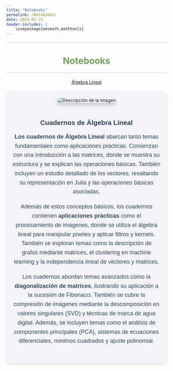 ```yaml
---
title: "Notebooks"
permalink: /Notebooks/
date: 2024-02-15
header-includes: |
    \usepackage{amsmath,mathtools}
---
```


<script
  src="https://cdn.mathjax.org/mathjax/latest/MathJax.js?config=TeX-AMS-MML_HTMLorMML"
  type="text/javascript">
</script>

<html>
<head>
    <style>
        h1 {
            text-align: center; /* Centra el texto horizontalmente */
            color: rgba(72, 133, 45, 0.76); /* Cambia el color del texto a verde */
        }
    </style>
</head>
<body>

<style>

    .container {
      max-width: 800px;
      margin: 20px auto;
      overflow: hidden;
    }

    .person {
      display: flex;
      margin-bottom: 20px;
      justify-content: space-between;
      align-items: center;
      flex-wrap: wrap;
    }

    .person img {
      max-width: 200px;
      max-height: 200px;
      border-radius: 50%;
      margin-right: 20px;
      margin-left: 20px;
    }

    .person .info {
      flex: 1;
      text-align: left;
    }

    .person:nth-child(even) {
      flex-direction: row-reverse;
    }

    h2 {
      text-align: center;
      color: #333;
    }

    hr {
            border: none; /* Elimina el borde */
            height: 1px; /* Altura de la línea */
            background-color: #CCCCCC; /* Color de la línea */
            margin: 20px 0; /* Margen superior e inferior */
        }
  </style>
<hr>

<h1>Notebooks</h1>

<hr>

</body>
</html>

<div class="button-container">
  <a href="https://labmatecc.github.io/Notebooks/AlgebraLineal/" class="button">Álgebra Lineal</a>
</div>

<div class="container" style="background-color: #f4f4f9; padding: 20px; border-radius: 15px; box-shadow: 0 4px 8px rgba(0, 0, 0, 0.1);">
    <div class="person">
        <div class="info" style="text-align: center; max-width: 900px; margin: 0 auto;">
            <!-- Imagen más grande y centrada con sombras -->
            <img src="https://keepcoding.io/wp-content/uploads/2023/01/image-122-1024x663.png" 
                 alt="Descripción de la imagen" 
                 style="max-width: 100%; height: auto; border-radius: 10px; box-shadow: 0 6px 12px rgba(0, 0, 0, 0.2); margin-bottom: 20px;">
            <!-- Título destacado para hacer el texto más llamativo -->
            <h2 style="font-family: 'Arial', sans-serif; color: #2C3E50; font-weight: bold; margin-bottom: 15px;">Cuadernos de Álgebra Lineal</h2>
            <!-- Texto más llamativo con colores, espaciado y negrita -->
            <p style="font-family: 'Arial', sans-serif; color: #34495e; font-size: 18px; line-height: 1.6; margin-bottom: 15px;">
                <strong>Los cuadernos de Álgebra Lineal</strong> abarcan tanto temas fundamentales como aplicaciones prácticas. Comienzan con una introducción a las matrices, donde se muestra su estructura y se explican las operaciones básicas. También incluyen un estudio detallado de los vectores, resaltando su representación en Julia y las operaciones básicas asociadas.
            </p>
            <p style="font-family: 'Arial', sans-serif; color: #34495e; font-size: 18px; line-height: 1.6; margin-bottom: 15px;">
                Además de estos conceptos básicos, los cuadernos contienen <strong>aplicaciones prácticas</strong> como el procesamiento de imágenes, donde se utiliza el álgebra lineal para manipular píxeles y aplicar filtros y kernels. También se exploran temas como la descripción de grafos mediante matrices, el clustering en machine learning y la independencia lineal de vectores y matrices.
            </p>
            <p style="font-family: 'Arial', sans-serif; color: #34495e; font-size: 18px; line-height: 1.6; margin-bottom: 15px;">
                Los cuadernos abordan temas avanzados como la <strong>diagonalización de matrices</strong>, ilustrando su aplicación a la sucesión de Fibonacci. También se cubre la compresión de imágenes mediante la descomposición en valores singulares (SVD) y técnicas de marca de agua digital. Además, se incluyen temas como el análisis de componentes principales (PCA), sistemas de ecuaciones diferenciales, mínimos cuadrados y ajuste polinomial.
            </p>
        </div>
    </div>
</div>


  <html>
<head>
    <style>
        .button-container {
            text-align: center; /* Centra el contenido horizontalmente */
        }

        .button {
            display: inline-block;
            padding: 10px 20px;
            border-radius: 20px; /* Esto hace que el botón tenga forma de pastilla */
            background-color: rgba(72, 133, 45, 0.76); /* Cambia el color del botón a verde */
            color: white; /* Cambia el color del texto a blanco */
            text-decoration: none; /* Elimina el subrayado predeterminado en los enlaces */
            font-size: 16px; /* Cambia el tamaño del texto */
            font-weight: bold; /* Hace que el texto sea más audaz */
            border: none; /* Elimina el borde del botón */
        }
    </style>
</head>
<body>

<hr>

<div class="button-container">
  <a href="https://labmatecc.github.io/Notebooks/AnalisisNumerico/" class="button">Análisis Numérico</a>
</div>

<div class="container" style="background-color: #f4f4f9; padding: 20px; border-radius: 15px; box-shadow: 0 4px 8px rgba(0, 0, 0, 0.1);">
    <div class="person">
        <div class="info" style="text-align: center; max-width: 900px; margin: 0 auto;">
            <!-- Imagen más grande y centrada con sombras -->
            <img src="https://img1.wsimg.com/isteam/ip/8d767449-15bc-4e62-a794-e70427f7c7b3/Mallado-por-elementos-finitos.png" 
                 alt="Descripción de la imagen" 
                 style="max-width: 100%; height: auto; border-radius: 10px; box-shadow: 0 6px 12px rgba(0, 0, 0, 0.2); margin-bottom: 20px;">
            <!-- Título destacado para hacer el texto más llamativo -->
            <h2 style="font-family: 'Arial', sans-serif; color: #2C3E50; font-weight: bold; margin-bottom: 15px;">Cuadernos de Análisis Numérico</h2>
            <!-- Texto más llamativo con colores, espaciado y negrita -->
            <p style="font-family: 'Arial', sans-serif; color: #34495e; font-size: 18px; line-height: 1.6; margin-bottom: 15px;">
                Los cuadernos de Análisis Numérico comienzan mostrando la representación de números enteros y de punto flotante, mostrando cómo los <strong>errores de redondeo</strong> y los límites de precisión afectan los cálculos numéricos. También incluyen una introducción al <strong>cálculo simbólico</strong> con la librería Symbolics.
            </p>
            <p style="font-family: 'Arial', sans-serif; color: #34495e; font-size: 18px; line-height: 1.6; margin-bottom: 15px;">
                En temas de comparación asintótica, se definen conceptos como el <strong>orden asintótico para sucesiones</strong> y se utilizan ejemplos gráficos para ilustrar la convergencia. Se abordan la <strong>convergencia lineal, superlineal</strong> y la <strong>expansión de Taylor</strong> para la aproximación de funciones.
            </p>
            <p style="font-family: 'Arial', sans-serif; color: #34495e; font-size: 18px; line-height: 1.6; margin-bottom: 15px;">
                Los métodos numéricos para encontrar raíces de funciones, como <strong>bisección, Newton y punto fijo</strong>, son explorados con implementaciones prácticas en el cuaderno Ecuaciones No Lineales. También se discuten ecuaciones lineales, incluyendo la <strong>factorización LU y de Cholesky</strong>, con ejemplos en Julia.
            </p>
            <p style="font-family: 'Arial', sans-serif; color: #34495e; font-size: 18px; line-height: 1.6; margin-bottom: 15px;">
                El cuaderno sobre <strong>Círculos de Gershgorin</strong> presenta métodos para localizar valores propios de matrices, extendiendo la teoría a <strong>discos de Brauer</strong> y <strong>discos generalizados de Gershgorin</strong>.
            </p>
            <p style="font-family: 'Arial', sans-serif; color: #34495e; font-size: 18px; line-height: 1.6; margin-bottom: 15px;">
                La interpolación se aborda mediante <strong>polinomios y splines</strong>, mostrando cómo garantizar la suavidad en los puntos de unión y aplicaciones en datos caligráficos. El <strong>ajuste de curvas</strong> incluye enfoques como el ajuste lineal y polinómico cúbico, aplicados al crecimiento de tumores en ratones.
            </p>
            <p style="font-family: 'Arial', sans-serif; color: #34495e; font-size: 18px; line-height: 1.6; margin-bottom: 15px;">
                Finalmente, los métodos de <strong>integración numérica</strong> como las sumas de Riemann, la regla del trapecio y la regla de Simpson se ilustran con ejemplos prácticos. El <strong>método de elementos finitos</strong> se utiliza para resolver ecuaciones como la de Poisson, aplicando discretización y condiciones de frontera en dominios unidimensionales y bidimensionales.
            </p>
        </div>
    </div>
</div>

<hr>

<div class="button-container">
  <a href="https://labmatecc.github.io/Notebooks/EDO/" class="button">Ecuaciones Diferenciales Ordinarias</a>
</div>

<div class="container" style="background-color: #f4f4f9; padding: 20px; border-radius: 15px; box-shadow: 0 4px 8px rgba(0, 0, 0, 0.1);">
    <div class="person">
        <div class="info" style="text-align: center; max-width: 900px; margin: 0 auto;">
            <!-- Imagen más grande y centrada con sombras -->
            <img src="https://bachilleratovirtual.com/aula/pluginfile.php/6562/mod_lesson/page_contents/2536/Fasorxva.gif" 
                 alt="Descripción de la imagen" 
                 style="max-width: 100%; height: auto; border-radius: 10px; box-shadow: 0 6px 12px rgba(0, 0, 0, 0.2); margin-bottom: 20px;">
            
            <!-- Título destacado para hacer el texto más llamativo -->
            <h2 style="font-family: 'Arial', sans-serif; color: #2C3E50; font-weight: bold; margin-bottom: 15px;">Cuadernos sobre Ecuaciones Diferenciales Ordinarias</h2>

            <!-- Texto más llamativo con colores, espaciado y negrita -->
            <p style="font-family: 'Arial', sans-serif; color: #34495e; font-size: 18px; line-height: 1.6; margin-bottom: 15px;">
                Los cuadernos sobre <strong>ecuaciones diferenciales ordinarias</strong> abarcan una amplia gama de temas matemáticos y prácticos. Desde la <strong>introducción a la modelación matemática</strong> y las ecuaciones diferenciales hasta la resolución de problemas específicos como el <strong>crecimiento de poblaciones</strong>, el movimiento de planetas o la dosificación de medicamentos, estos cuadernos ofrecen un panorama completo de cómo las ecuaciones diferenciales se aplican en diferentes contextos.
            </p>
            <p style="font-family: 'Arial', sans-serif; color: #34495e; font-size: 18px; line-height: 1.6; margin-bottom: 15px;">
                Además, exploran técnicas numéricas y analíticas para <strong>resolver ecuaciones</strong>, ajustar modelos a datos experimentales y comprender fenómenos naturales y sociales.
            </p>
        </div>
    </div>
</div>

<hr>
<div class="button-container">
  <a href="https://labmatecc.github.io/Notebooks/IntroCCyP" class="button">Introducción a las Ciencias de la Computación y la Programación</a>
</div>

<!-- Contenedor para el curso de Ciencias de la Computación y la Programación -->
<div class="container" style="background-color: #f4f4f9; padding: 20px; border-radius: 15px; box-shadow: 0 4px 8px rgba(0, 0, 0, 0.1);">
    <div class="person">
        <div class="info" style="text-align: center; max-width: 900px; margin: 0 auto;">
            <!-- Imagen centrada -->
            <img src="https://linkurious.com/images/uploads/2023/03/Shortest-path-algorithm.png" 
                 alt="Descripción de la imagen" 
                 style="max-width: 100%; height: auto; border-radius: 10px; box-shadow: 0 6px 12px rgba(0, 0, 0, 0.2); margin-bottom: 20px;">
            <h2 style="font-family: 'Arial', sans-serif; color: #2C3E50; font-weight: bold; margin-bottom: 15px;">Introducción a las Ciencias de la Computación y la Programación</h2>
            <p style="font-family: 'Arial', sans-serif; color: #34495e; font-size: 18px; line-height: 1.6; margin-bottom: 15px;">
                Los cuadernos sobre el curso <strong>Introducción a las Ciencias de la Computación y la Programación</strong> están en construcción.
            </p>
        </div>
    </div>
</div>

<hr>

<div class="button-container" style="text-align: center; margin: 20px 0;">
    <a href="https://labmatecc.github.io/Notebooks/Optimizacion" class="button" style="padding: 10px 20px; background-color: #3498db; color: white; border: none; border-radius: 5px; text-decoration: none; font-weight: bold;">Optimización</a>
</div>

<!-- Contenedor para el curso de Optimización -->
<div class="container" style="background-color: #f4f4f9; padding: 20px; border-radius: 15px; box-shadow: 0 4px 8px rgba(0, 0, 0, 0.1);">
    <div class="person">
        <div class="info" style="text-align: center; max-width: 900px; margin: 0 auto;">
            <!-- Imagen centrada -->
            <img src="https://chalmersindustriteknik.se/app/uploads/Optimering_overgripande.jpg" 
                 alt="Descripción de la imagen" 
                 style="max-width: 100%; height: auto; border-radius: 10px; box-shadow: 0 6px 12px rgba(0, 0, 0, 0.2); margin-bottom: 20px;">
            <h2 style="font-family: 'Arial', sans-serif; color: #2C3E50; font-weight: bold; margin-bottom: 15px;">Cuadernos sobre Optimización</h2>
            <p style="font-family: 'Arial', sans-serif; color: #34495e; font-size: 18px; line-height: 1.6; margin-bottom: 15px;">
                Los cuadernos sobre <strong>optimización</strong> muestran temas clave en la mejora de decisiones y procesos. En el problema de la dieta, se busca la combinación óptima de alimentos para satisfacer requisitos nutricionales a bajo costo, influenciados por el problema de Stigler, con implicaciones de seguridad alimentaria. El cuaderno de métodos de descenso explora técnicas de optimización numérica, incluyendo el descenso de gradiente y el método de Newton, con aplicaciones prácticas y visualizaciones para facilitar la comprensión.
            </p>
        </div>
    </div>
</div>

<hr>

<div class="button-container" style="text-align: center; margin: 20px 0;">
    <a href="https://labmatecc.github.io/Notebooks/VariableCompleja/" class="button" style="padding: 10px 20px; background-color: #3498db; color: white; border: none; border-radius: 5px; text-decoration: none; font-weight: bold;">Variable Compleja</a>
</div>

<!-- Contenedor para el curso de Variable Compleja -->
<div class="container" style="background-color: #f4f4f9; padding: 20px; border-radius: 15px; box-shadow: 0 4px 8px rgba(0, 0, 0, 0.1);">
    <div class="person">
        <div class="info" style="text-align: center; max-width: 900px; margin: 0 auto;">
            <!-- Imagen centrada -->
            <img src="https://math.libretexts.org/@api/deki/files/11996/fig_2.5.1.jpg?revision=1" 
                 alt="Descripción de la imagen" 
                 style="max-width: 100%; height: auto; border-radius: 10px; box-shadow: 0 6px 12px rgba(0, 0, 0, 0.2); margin-bottom: 20px;">
            <h2 style="font-family: 'Arial', sans-serif; color: #2C3E50; font-weight: bold; margin-bottom: 15px;">Cuadernos sobre Variable Compleja</h2>
            <p style="font-family: 'Arial', sans-serif; color: #34495e; font-size: 18px; line-height: 1.6; margin-bottom: 15px;">
                Los cuadernos sobre <strong>variable compleja</strong> se enfocan en diversos temas. Desde la introducción a la representación y operaciones básicas con números complejos hasta la visualización de funciones complejas y la exploración de conjuntos de Julia utilizando técnicas iterativas y de graficación en el plano complejo, estos cuadernos ofrecen un completo panorama de cómo se estudian y aplican los conceptos de variable compleja en Julia.
            </p>
        </div>
    </div>
</div>


<hr>